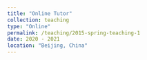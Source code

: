 ```yaml
---
title: "Online Tutor"
collection: teaching
type: "Online"
permalink: /teaching/2015-spring-teaching-1
date: 2020 - 2021
location: "Beijing, China"
---
```


